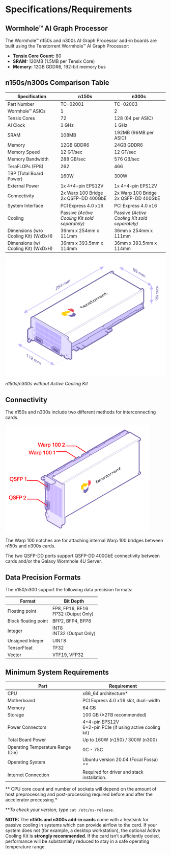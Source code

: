 # Specifications/Requirements

## Wormhole™ AI Graph Processor

The Wormhole™ n150s and n300s AI Graph Processor add-in boards are built using the Tenstorrent Wormhole™ AI Graph Processor:

- **Tensix Core Count:** 80
- **SRAM:** 120MB (1.5MB per Tensix Core)
- **Memory:** 12GB GDDR6, 192-bit memory bus

## n150s/n300s Comparison Table

| Specification                        | n150s                                          | n300s                                          |
| ------------------------------------ | ---------------------------------------------- | ---------------------------------------------- |
| Part Number                          | TC-02001                                       | TC-02003                                       |
| Wormhole™ ASICs                      | 1                                              | 2                                              |
| Tensix Cores                         | 72                                             | 128 (64 per ASIC)                              |
| AI Clock                             | 1 GHz                                          | 1 GHz                                          |
| SRAM                                 | 108MB                                          | 192MB (96MB per ASIC)                          |
| Memory                               | 12GB GDDR6                                     | 24GB GDDR6                                     |
| Memory Speed                         | 12 GT/sec                                      | 12 GT/sec                                      |
| Memory Bandwidth                     | 288 GB/sec                                     | 576 GB/sec                                     |
| TeraFLOPs (FP8)                      | 262                                            | 466                                            |
| TBP (Total Board Power)              | 160W                                           | 300W                                           |
| External Power                       | 1x 4+4-pin EPS12V                              | 1x 4+4-pin EPS12V                              |
| Connectivity                         | 2x Warp 100 Bridge<br />2x QSFP-DD 400GbE      | 2x Warp 100 Bridge<br />2x QSFP-DD 400GbE      |
| System Interface                     | PCI Express 4.0 x16                            | PCI Express 4.0 x16                            |
| Cooling                              | Passive *(Active Cooling Kit sold separately)* | Passive *(Active Cooling Kit sold separately)* |
| Dimensions (w/o Cooling Kit) (WxDxH) | 36mm x 254mm x 111mm                           | 36mm x 254mm x 111mm                           |
| Dimensions (w/ Cooling Kit) (WxDxH)  | 36mm x 393.5mm x 114mm                         | 36mm x 393.5mm x 114mm                         |

![](./images/wh_dimensions.png)

*n150s/n300s without Active Cooling Kit*

## Connectivity

The n150s and n300s include two different methods for interconnecting cards.

<img src="./images/wh_portspec.png" style="zoom:50%;" />

The Warp 100 notches are for attaching internal Warp 100 bridges between n150s and n300s cards.

The two QSFP-DD ports support QSFP-DD 400GbE connectivity between cards and/or the Galaxy Wormhole 4U Server.

## Data Precision Formats

The n150/n300 support the following data precision formats:

| Format               | Bit Depth                               |
| -------------------- | --------------------------------------- |
| Floating point       | FP8, FP16, BF16<br />FP32 (Output Only) |
| Block floating point | BFP2, BFP4, BFP8                        |
| Integer              | INT8<br />INT32 (Output Only)           |
| Unsigned Integer     | UINT8                                   |
| TensorFloat          | TF32                                    |
| Vector               | VTF19, VFP32                            |

## Minimum System Requirements

| Part                              | Requirement                                                  |
| --------------------------------- | ------------------------------------------------------------ |
| CPU                               | x86_64 architecture*                                         |
| Motherboard                       | PCI Express 4.0 x16 slot, dual-width                         |
| Memory                            | 64 GB                                                        |
| Storage                           | 100 GB (≥2TB recommended)                                    |
| Power Connectors                  | 4+4-pin EPS12V<br />6+2-pin PCIe (if using active cooling kit) |
| Total Board Power                 | Up to 160W (n150) / 300W (n300)                              |
| Operating Temperature Range (Die) | 0C - 75C                                                     |
| Operating System                  | Ubuntu version 20.04 (Focal Fossa) **                        |
| Internet Connection               | Required for driver and stack installation.                  |

** CPU core count and number of sockets will depend on the amount of host preprocessing and post-processing required before and after the accelerator processing.*

***To check your version, type* `cat /etc/os-release`.

**NOTE:** The **n150s and n300s add-in cards** come with a heatsink for passive cooling in systems which can provide airflow to the card. If your system does not (for example, a desktop workstation), the optional Active Cooling Kit is **strongly recommended**. If the card isn’t sufficiently cooled, performance will be  substantially reduced to stay in a safe operating temperature range.
